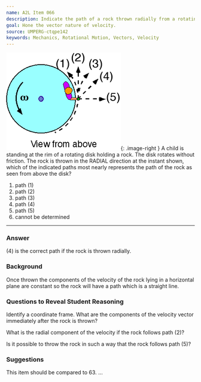 ```yaml
---
name: A2L Item 066
description: Indicate the path of a rock thrown radially from a rotating platform.
goal: Hone the vector nature of velocity.
source: UMPERG-ctqpe142
keywords: Mechanics, Rotational Motion, Vectors, Velocity
---
```


![Item066_fig1.gif](../images/Item066_fig1.gif){: .image-right } A
child is standing at the rim of a rotating disk holding a rock.  The
disk rotates without friction.  The rock is thrown in the RADIAL
direction at the instant shown, which of the indicated paths most nearly
represents the path of the rock as seen from above the disk?

1. path (1)
2. path (2)
3. path (3)
4. path (4)
5. path (5)
6. cannot be determined

<hr/>

### Answer

(4) is the correct path if the rock is thrown radially.

### Background

Once thrown the components of the velocity of the rock lying in a
horizontal plane are constant so the rock will have a path which is a
straight line.

### Questions to Reveal Student Reasoning

Identify a coordinate frame.  What are the components of the velocity
vector immediately after the rock is thrown?

What is the radial component of the velocity if the rock follows path
(2)?

Is it possible to throw the rock in such a way that the rock follows
path (5)?

### Suggestions

This item should be compared to 63.
...
